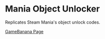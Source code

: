 # Mania Object Unlocker
Replicates Steam Mania's object unlock codes.

[GameBanana Page](https://gamebanana.com/mods/601446)
